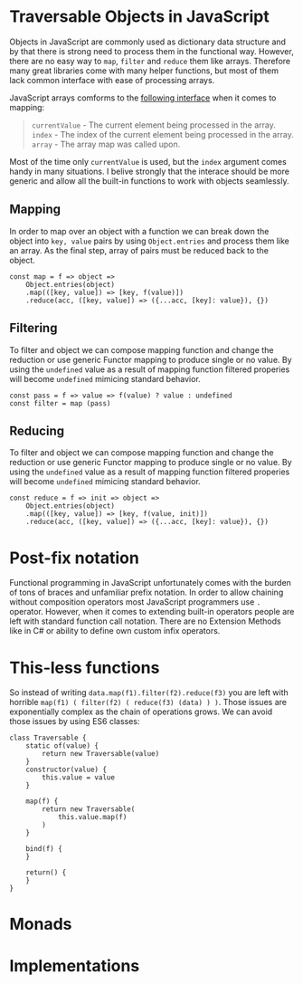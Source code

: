 # Traversable Objects in JavaScript

Objects in JavaScript are commonly used as dictionary data structure and by that there is strong need to process them in the functional way. However, there are no easy way to `map`, `filter` and `reduce` them like arrays. Therefore many great libraries come with many helper functions, but most of them lack common interface with ease of processing arrays.

JavaScript arrays comforms to the [following interface](https://developer.mozilla.org/en-US/docs/Web/JavaScript/Reference/Global_Objects/Array/map) when it comes to mapping:

> `currentValue` - The current element being processed in the array.  
> `index` - The index of the current element being processed in the array.  
> `array` - The array map was called upon.

Most of the time only `currentValue` is used, but the `index` argument comes handy in many situations. I belive strongly that the interace should be more generic and allow all the built-in functions to work with objects seamlessly.

## Mapping
In order to map over an object with a function we can break down the object into `key, value` pairs by using `Object.entries` and process them like an array. As the final step, array of pairs must be reduced back to the object.

    const map = f => object =>
        Object.entries(object)
        .map(([key, value]) => [key, f(value)])
        .reduce(acc, ([key, value]) => ({...acc, [key]: value}), {})

## Filtering
To filter and object we can compose mapping function and change the reduction or use generic Functor mapping to produce single or no value. By using the `undefined` value as a result of mapping function filtered properies will become `undefined` mimicing standard behavior.

    const pass = f => value => f(value) ? value : undefined
    const filter = map (pass)

## Reducing
To filter and object we can compose mapping function and change the reduction or use generic Functor mapping to produce single or no value. By using the `undefined` value as a result of mapping function filtered properies will become `undefined` mimicing standard behavior.

    const reduce = f => init => object =>
        Object.entries(object)
        .map(([key, value]) => [key, f(value, init)])
        .reduce(acc, ([key, value]) => ({...acc, [key]: value}), {})

# Post-fix notation
Functional programming in JavaScript unfortunately comes with the burden of tons of braces and unfamiliar prefix notation. In order to allow chaining without composition operators most JavaScript programmers use `.` operator. However, when it comes to extending built-in operators people are left with standard function call notation. There are no Extension Methods like in C# or ability to define own custom infix operators.

# This-less functions
So instead of writing `data.map(f1).filter(f2).reduce(f3)` you are left with horrible `map(f1) ( filter(f2) ( reduce(f3) (data) ) )`. Those issues are exponentially complex as the chain of operations grows.
We can avoid those issues by using ES6 classes:

    class Traversable {
        static of(value) {
            return new Traversable(value)
        }
        constructor(value) {
            this.value = value
        }
        
        map(f) {
            return new Traversable(
                this.value.map(f)
            )
        }
        
        bind(f) {
        }
        
        return() {
        }
    }

# Monads
# Implementations
